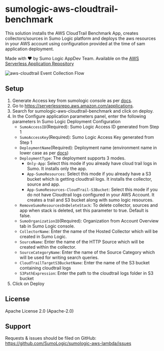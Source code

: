 # sumologic-aws-cloudtrail-benchmark

This solution installs the AWS CloudTrail Benchmark App, creates collectors/sources in Sumo Logic platform and deploys the aws resources in your AWS account using configuration provided at the time of sam application deployment.


Made with ❤️ by Sumo Logic AppDev Team. Available on the [AWS Serverless Application Repository](https://aws.amazon.com/serverless)

![aws-cloudtrail Event Collection Flow](https://s3.amazonaws.com/appdev-cloudformation-templates/sumologic-aws-cloudtrail-benchmark.png)

## Setup
1. Generate Access key from sumologic console as per [docs](https://help.sumologic.com/Manage/Security/Access-Keys#Create_an_access_key).
2. Go to https://serverlessrepo.aws.amazon.com/applications.
3. Search for sumologic-aws-cloudtrail-benchmark and click on deploy.
4. In the Configure application parameters panel, enter the following parameters
    In Sumo Logic Deployment Configuration
    * `SumoAccessID`(Required): Sumo Logic Access ID generated from Step 1
    * `SumoAccessKey`(Required): Sumo Logic Access Key generated from Step 1
    * `DeploymentName`(Required): Deployment name (environment name in lower case as per [docs](https://help.sumologic.com/APIs/General-API-Information/Sumo-Logic-Endpoints-and-Firewall-Security))
    * `DeploymentType`: The deployment supports 3 modes.
        * `Only-App`: Select this mode if you already have cloud trail logs in Sumo. It installs only the app.
        * `App-SumoResources`: Select this mode if you already have a S3 bucket which is getting cloudtrail logs. It installs the collector, source and app.
        * `App-SumoResources-CloudTrail-S3Bucket`: Select this mode if you do not have Cloudtrail logs configured in your AWS Account. It creates a trail and S3 bucket along with sumo logic resources.
    * `RemoveSumoResourcesOnDeleteStack`: To delete collector, sources and app when stack is deleted, set this parameter to true. Default is false.
    * `SumoOrganizationID`(Required):  Organization from Account Overview tab in Sumo Logic console.
    * `CollectorName`: Enter the name of the Hosted Collector which will be created in Sumo Logic.
    * `SourceName`: Enter the name of the HTTP Source which will be created within the collector.
    * `SourceCategoryName`: Enter the name of the Source Category which will be used for writing search queries.
    * `CloudTrailTargetS3BucketName`: Enter the name of the S3 bucket containing cloudtrail logs
    * `S3PathExpression`: Enter the path to the cloudtrail logs folder in S3 bucket
5. Click on Deploy


## License

Apache License 2.0 (Apache-2.0)


## Support
Requests & issues should be filed on GitHub: https://github.com/SumoLogic/sumologic-aws-lambda/issues

